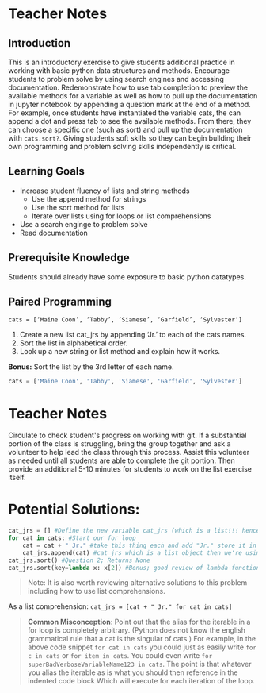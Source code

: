 
# Teacher Notes

## Introduction

This is an introductory exercise to give students additional practice in working with basic python data structures and methods. Encourage students to problem solve by using search engines and accessing documentation. Redemonstrate how to use tab completion to preview the available methods for a variable as well as how to pull up the documentation in jupyter notebook by appending a question mark at the end of a method. For example, once students have instantiated the variable cats, the can append a dot and press tab to see the available methods. From there, they can choose a specific one (such as sort) and pull up the documentation with `cats.sort?`. Giving students soft skills so they can begin building their own programming and problem solving skills independently is critical.

## Learning Goals

* Increase student fluency of lists and string methods
    * Use the append method for strings
    * Use the sort method for lists
    * Iterate over lists using for loops or list comprehensions
* Use a search enginge to problem solve
* Read documentation

## Prerequisite Knowledge

Students should already have some exposure to basic python datatypes. 

## Paired Programming

```cats = [‘Maine Coon’, ‘Tabby’, ’Siamese’, ‘Garfield’, ‘Sylvester’]```

1. Create a new list cat_jrs by appending ‘Jr.’ to each of the cats names.
2. Sort the list in alphabetical order.
3. Look up a new string or list method and explain how it works.

**Bonus:**
    Sort the list by the 3rd letter of each name.


```python
cats = ['Maine Coon', 'Tabby', 'Siamese', 'Garfield', 'Sylvester']
```

# Teacher Notes


Circulate to check student's progress on working with git. If a substantial portion of the class is struggling, bring the group together and ask a volunteer to help lead the class through this process. Assist this volunteer as needed until all students are able to complete the git portion. Then provide an additional 5-10 minutes for students to work on the list exercise itself.

# Potential Solutions:

```python
cat_jrs = [] #Define the new variable cat_jrs (which is a list!!! hence the brackets)
for cat in cats: #Start our for loop
    cat = cat + " Jr." #take this thing each and add "Jr." store it in a variable called cat
    cat_jrs.append(cat) #cat_jrs which is a list object then we're using a method
cat_jrs.sort() #Question 2; Returns None
cat_jrs.sort(key=lambda x: x[2]) #Bonus; good review of lambda functions
```

> Note: It is also worth reviewing alternative solutions to this problem including how to use list comprehensions.

As a list comprehension:
```cat_jrs = [cat + " Jr." for cat in cats]```

> **Common Misconception**: Point out that the alias for the iterable in a for loop is completely arbitrary. (Python does not know the english grammatical rule that a cat is the singular of cats.)  For example, in the above code snippet `for cat in cats` you could just as easily write `for c in cats` or `for item in cats`. You could even write `for superBadVerboseVariableName123 in cats`. The point is that whatever you alias the iterable as is what you should then reference in the indented code block Which will execute for each iteration of the loop. 
